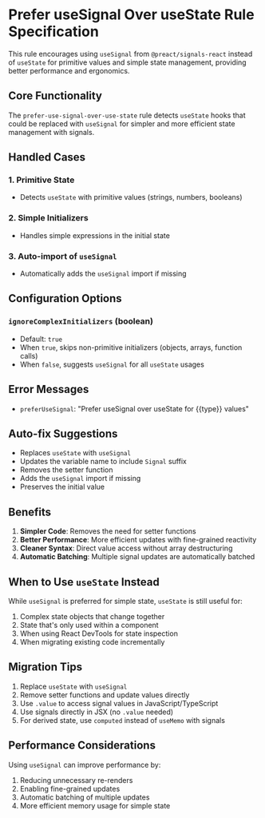 # Prefer useSignal Over useState Rule Specification

This rule encourages using `useSignal` from `@preact/signals-react` instead of `useState` for primitive values and simple state management, providing better performance and ergonomics.

## Core Functionality

The `prefer-use-signal-over-use-state` rule detects `useState` hooks that could be replaced with `useSignal` for simpler and more efficient state management with signals.

## Handled Cases

### 1. Primitive State

- Detects `useState` with primitive values (strings, numbers, booleans)

### 2. Simple Initializers

- Handles simple expressions in the initial state

### 3. Auto-import of `useSignal`

- Automatically adds the `useSignal` import if missing

## Configuration Options

### `ignoreComplexInitializers` (boolean)

- Default: `true`
- When `true`, skips non-primitive initializers (objects, arrays, function calls)
- When `false`, suggests `useSignal` for all `useState` usages

## Error Messages

- `preferUseSignal`: "Prefer useSignal over useState for {{type}} values"

## Auto-fix Suggestions

- Replaces `useState` with `useSignal`
- Updates the variable name to include `Signal` suffix
- Removes the setter function
- Adds the `useSignal` import if missing
- Preserves the initial value

## Benefits

1. **Simpler Code**: Removes the need for setter functions
2. **Better Performance**: More efficient updates with fine-grained reactivity
3. **Cleaner Syntax**: Direct value access without array destructuring
4. **Automatic Batching**: Multiple signal updates are automatically batched

## When to Use `useState` Instead

While `useSignal` is preferred for simple state, `useState` is still useful for:

1. Complex state objects that change together
2. State that's only used within a component
3. When using React DevTools for state inspection
4. When migrating existing code incrementally

## Migration Tips

1. Replace `useState` with `useSignal`
2. Remove setter functions and update values directly
3. Use `.value` to access signal values in JavaScript/TypeScript
4. Use signals directly in JSX (no `.value` needed)
5. For derived state, use `computed` instead of `useMemo` with signals

## Performance Considerations

Using `useSignal` can improve performance by:

1. Reducing unnecessary re-renders
2. Enabling fine-grained updates
3. Automatic batching of multiple updates
4. More efficient memory usage for simple state
